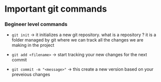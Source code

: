 # Important git commands

### Begineer level commands

- `git init` -> it initializes a new git repository. what is a repository ?
  it is a folder managed by git where we can track all the changes we are making in the project

- `git add <filename>` -> start tracking your new changes for the next commit

- `git commit -m "<message>"` -> this create a new version based on your preveious changes
